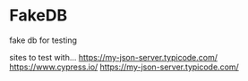 # FakeDB
fake db for testing

sites to test with...
https://my-json-server.typicode.com/
https://www.cypress.io/
https://my-json-server.typicode.com/
